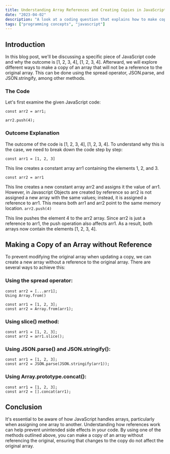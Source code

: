 ```yaml
---
title: Understanding Array References and Creating Copies in JavaScript
date: "2023-04-02"
description: "A look at a coding question that explains how to make copies of objects in Javascript"
tags: ["programming concepts", "javascript"]
---
```


## Introduction

In this blog post, we'll be discussing a specific piece of JavaScript code and why the outcome is [1, 2, 3, 4], [1, 2, 3, 4]. Afterward, we will explore different ways to make a copy of an array that will not be a reference to the original array. This can be done using the spread operator, JSON.parse, and JSON.stringify, among other methods.

### The Code

Let's first examine the given JavaScript code:

```const arr1 = [1, 2, 3];
const arr2 = arr1;

arr2.push(4);
```

### Outcome Explanation

The outcome of the code is [1, 2, 3, 4], [1, 2, 3, 4]. To understand why this is the case, we need to break down the code step by step:

`const arr1 = [1, 2, 3]`

This line creates a constant array arr1 containing the elements 1, 2, and 3.

`const arr2 = arr1`

This line creates a new constant array arr2 and assigns it the value of arr1. However, in Javascript Objects are created by reference so arr2 is not assigned a new array with the same values; instead, it is assigned a reference to arr1. This means both arr1 and arr2 point to the same memory location.
`arr2.push(4)`

This line pushes the element 4 to the arr2 array. Since arr2 is just a reference to arr1, the push operation also affects arr1. As a result, both arrays now contain the elements [1, 2, 3, 4].

## Making a Copy of an Array without Reference

To prevent modifying the original array when updating a copy, we can create a new array without a reference to the original array. There are several ways to achieve this:

### Using the spread operator:

```const arr1 = [1, 2, 3];
const arr2 = [...arr1];
Using Array.from()

const arr1 = [1, 2, 3];
const arr2 = Array.from(arr1);
```

### Using slice() method:

```
const arr1 = [1, 2, 3];
const arr2 = arr1.slice();

```

### Using JSON.parse() and JSON.stringify():

```
const arr1 = [1, 2, 3];
const arr2 = JSON.parse(JSON.stringify(arr1));
```

### Using Array.prototype.concat():

```
const arr1 = [1, 2, 3];
const arr2 = [].concat(arr1);
```

## Conclusion

It's essential to be aware of how JavaScript handles arrays, particularly when assigning one array to another. Understanding how references work can help prevent unintended side effects in your code. By using one of the methods outlined above, you can make a copy of an array without referencing the original, ensuring that changes to the copy do not affect the original array.
